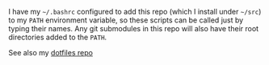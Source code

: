 
I have my `~/.bashrc` configured to add this repo (which I install under
`~/src`) to my `PATH` environment variable, so these scripts can be called
just by typing their names. Any git submodules in this repo will also have their
root directories added to the `PATH`.

See also my [dotfiles repo](https://github.com/tom-f-oconnell/dotfiles)
